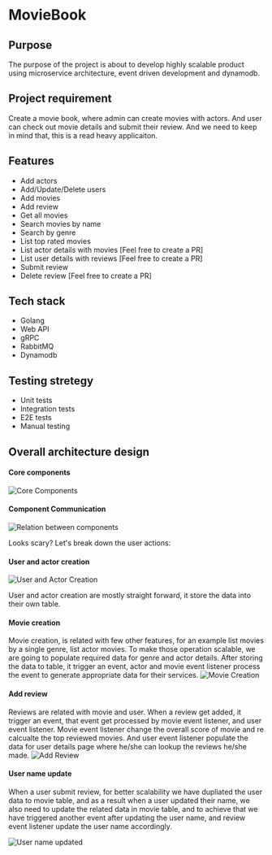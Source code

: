 # MovieBook

## Purpose

The purpose of the project is about to develop highly scalable product using microservice architecture, event driven development and dynamodb.

## Project requirement

Create a movie book, where admin can create movies with actors. And user can check out movie details and submit their review. And we need to keep in mind that, this is a read heavy applicaiton.

## Features

- Add actors
- Add/Update/Delete users
- Add movies
- Add review
- Get all movies
- Search movies by name
- Search by genre
- List top rated movies
- List actor details with movies [Feel free to create a PR]
- List user details with reviews [Feel free to create a PR]
- Submit review
- Delete review [Feel free to create a PR]

## Tech stack

- Golang
- Web API
- gRPC
- RabbitMQ
- Dynamodb

## Testing stretegy

- Unit tests
- Integration tests
- E2E tests
- Manual testing

## Overall architecture design

#### Core components

![Core Components](https://github.com/user-attachments/assets/59a6fda1-3903-4aaf-9814-5088800d5e54)

#### Component Communication

![Relation between components](https://github.com/user-attachments/assets/668eac82-fe8e-45ed-baa3-795cc1e98382)

Looks scary? Let's break down the user actions:

#### User and actor creation

![User and Actor Creation](https://github.com/user-attachments/assets/cfcfa29b-48f2-40ea-a65e-4ceed83c9d82)

User and actor creation are mostly straight forward, it store the data into their own table.

#### Movie creation

Movie creation, is related with few other features, for an example list movies by a single genre, list actor movies. To make those operation scalable, we are going to populate required data for genre and actor details. After storing the data to table, it trigger an event, actor and movie event listener process the event to generate appropriate data for their services.
![Movie Creation](https://github.com/user-attachments/assets/afe41414-02a6-4161-85cd-3202edbdf2b0)

#### Add review

Reviews are related with movie and user. When a review get added, it trigger an event, that event get processed by movie event listener, and user event listener. Movie event listener change the overall score of movie and re calcualte the top reviewed movies. And user event listener populate the data for user details page where he/she can lookup the reviews he/she made.
![Add Review](https://github.com/user-attachments/assets/3dd1d0cf-934f-4d96-a45f-f83950cbf62a)

#### User name update

When a user submit review, for better scalability we have dupliated the user data to movie table, and as a result when a user updated their name, we also need to update the related data in movie table, and to achieve that we have triggered another event after updating the user name, and review event listener update the user name accordingly.

![User name updated](https://github.com/user-attachments/assets/d65bee2a-a321-4042-9379-d0d5042c0a78)
